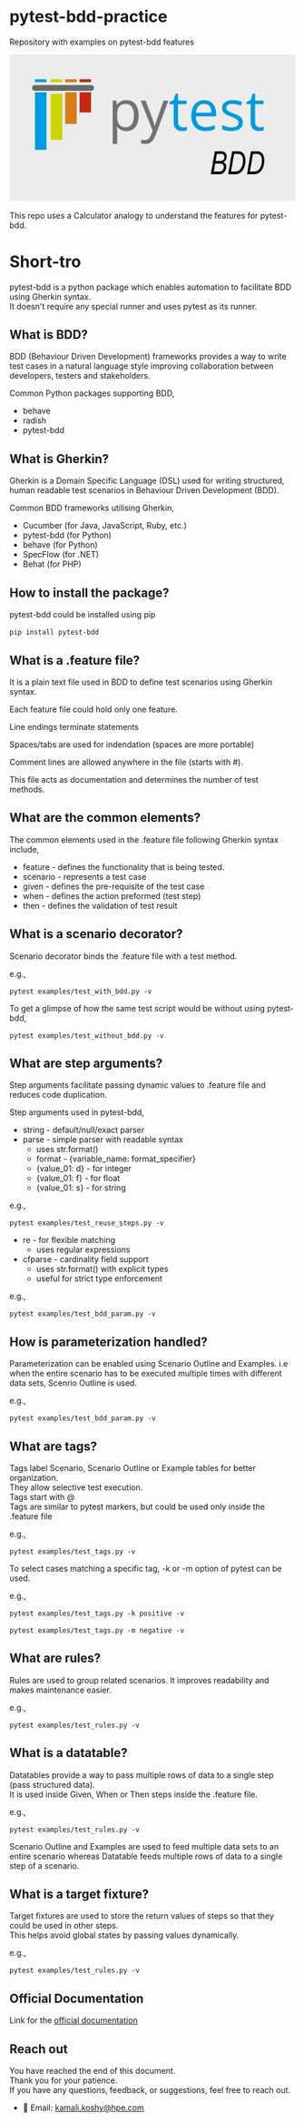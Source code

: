 # pytest-bdd-practice
Repository with examples on pytest-bdd features<br>

![pytest_bdd_img](.github/images/pytest-bdd.png)

This repo uses a Calculator analogy to understand the features for pytest-bdd.<br>

# Short-tro

pytest-bdd is a python package which enables automation to facilitate BDD using Gherkin syntax. <br>
It doesn't require any special runner and uses pytest as its runner. <br>

## What is BDD?

BDD (Behaviour Driven Development) frameworks provides a way to write test cases in a natural language style improving collaboration between developers, testers and stakeholders. <br>

Common Python packages supporting BDD, <br>

- behave
- radish
- pytest-bdd

## What is Gherkin?

Gherkin is a Domain Specific Language (DSL) used for writing structured, human readable test scenarios in Behaviour Driven Development (BDD).<br>

Common BDD frameworks utilising Gherkin, <br>

- Cucumber (for Java, JavaScript, Ruby, etc.)
- pytest-bdd (for Python)
- behave (for Python)
- SpecFlow (for .NET)
- Behat (for PHP)

## How to install the package?

pytest-bdd could be installed using pip <br>

```
pip install pytest-bdd
```

## What is a .feature file?

It is a plain text file used in BDD to define test scenarios using Gherkin syntax. <br>

Each feature file could hold only one feature. <br>

Line endings terminate statements <br>

Spaces/tabs are used for indendation (spaces are more portable)<br>

Comment lines are allowed anywhere in the file (starts with #). <br>

This file acts as documentation and determines the number of test methods. <br>

## What are the common elements?
The common elements used in the .feature file following Gherkin syntax include,

- feature - defines the functionality that is being tested.
- scenario - represents a test case
- given - defines the pre-requisite of the test case
- when - defines the action preformed (test step)
- then - defines the validation of test result

## What is a scenario decorator?
Scenario decorator binds the .feature file with a test method.

e.g.,

```
pytest examples/test_with_bdd.py -v
```

To get a glimpse of how the same test script would be without using pytest-bdd,

```
pytest examples/test_without_bdd.py -v
```

## What are step arguments?

Step arguments facilitate passing dynamic values to .feature file and reduces code duplication.

Step arguments used in pytest-bdd,

- string - default/null/exact parser
- parse - simple parser with readable syntax
  - uses str.format()
  - format - {variable_name: format_specifier}
  - {value_01: d} - for integer
  - {value_01: f} - for float
  - {value_01: s} - for string

e.g.,

```
pytest examples/test_reuse_steps.py -v
```

- re - for flexible matching
  - uses regular expressions
- cfparse - cardinality field support
  - uses str.format() with explicit types
  - useful for strict type enforcement

e.g.,

```
pytest examples/test_bdd_param.py -v
```

## How is parameterization handled?

Parameterization can be enabled using Scenario Outline and Examples. i.e when the entire scenario has to be executed multiple times with different data sets, Scenrio Outline is used.

e.g.,

```
pytest examples/test_bdd_param.py -v
```

## What are tags?

Tags label Scenario, Scenario Outline or Example tables for better organization.<br>
They allow selective test execution.<br>
Tags start with @<br>
Tags are similar to pytest markers, but could be used only inside the .feature file <br>

e.g.,

```
pytest examples/test_tags.py -v
```

To select cases matching a specific tag, -k or -m option of pytest can be used.

e.g.,

```
pytest examples/test_tags.py -k positive -v
```

```
pytest examples/test_tags.py -m negative -v
```

## What are rules?

Rules are used to group related scenarios.
It improves readability and makes maintenance easier.

e.g.,

```
pytest examples/test_rules.py -v
```

## What is a datatable?

Datatables provide a way to pass multiple rows of data to a single step (pass structured data).<br>
It is used inside Given, When or Then steps inside the .feature file.<br>

e.g.,

```
pytest examples/test_rules.py -v
```
Scenario Outline and Examples are used to feed multiple data sets to an entire scenario whereas Datatable feeds multiple rows of data to a single step of a scenario.<br>

## What is a target fixture?

Target fixtures are used to store the return values of steps so that they could be used in other steps.<br>
This helps avoid global states by passing values dynamically.<br>

e.g.,

```
pytest examples/test_rules.py -v
```

## Official Documentation

Link for the [official documentation](https://pytest-bdd.readthedocs.io/en/stable/#)

## Reach out

You have reached the end of this document.<br>
Thank you for your patience.<br>
If you have any questions, feedback, or suggestions, feel free to reach out.<br>

- 📧 Email: [kamali.koshy@hpe.com](mailto:kamali.koshy@hpe.com)  